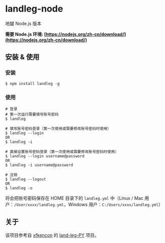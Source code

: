 # landleg-node

地腿 Node.js 版本

**需要 Node.js 环境: [https://nodejs.org/zh-cn/download/](https://nodejs.org/zh-cn/download/)**

## 安装 & 使用

### 安装
```
$ npm install landleg -g
```

### 使用
```
# 登录
# 第一次运行需要填写账号密码
$ landleg 

# 填写账号密码登录（第一次使用或需要修改账号密码时使用）
$ landleg --login 
OR
$ landleg -i

# 直接设置账号密码登录（第一次使用或需要修改账号密码时使用）
$ landleg --login username@password
OR
$ landleg -i username@password

# 注销
$ landleg --logout
OR
$ landleg -o
```

将会把账号密码保存在 HOME 目录下的 `landleg.yml` 中（Linux / Mac 用户：`/User/xxxx/landleg.yml`，Windows 用户：`C:/Users/xxxx/landleg.yml`）

## 关于
该项目参考自 [xfkencon](https://github.com/xfkencon) 的 [land-leg-PY](https://github.com/xfkencon/land-leg-PY) 项目。